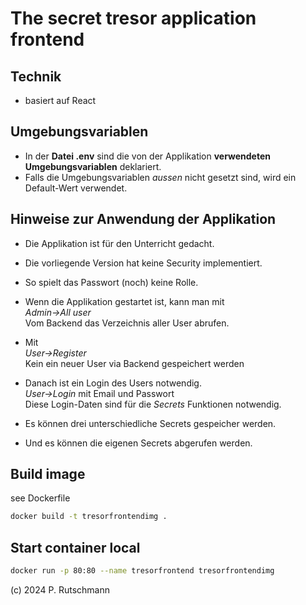 # The secret tresor application frontend

## Technik

- basiert auf React

## Umgebungsvariablen

- In der **Datei .env** sind die von der Applikation **verwendeten Umgebungsvariablen** deklariert.
- Falls die Umgebungsvariablen _aussen_ nicht gesetzt sind, wird ein Default-Wert verwendet.

## Hinweise zur Anwendung der Applikation

- Die Applikation ist für den Unterricht gedacht.
- Die vorliegende Version hat keine Security implementiert.
- So spielt das Passwort (noch) keine Rolle.

- Wenn die Applikation gestartet ist, kann man mit</br>
  _Admin->All user_</br>
  Vom Backend das Verzeichnis aller User abrufen.

- Mit</br>
  _User->Register_</br>
  Kein ein neuer User via Backend gespeichert werden
- Danach ist ein Login des Users notwendig.</br>
  _User->Login_ mit Email und Passwort</br>
  Diese Login-Daten sind für die _Secrets_ Funktionen notwendig.
- Es können drei unterschiedliche Secrets gespeicher werden.
- Und es können die eigenen Secrets abgerufen werden.

## Build image

see Dockerfile

```Bash
docker build -t tresorfrontendimg .
```

## Start container local

```Bash
docker run -p 80:80 --name tresorfrontend tresorfrontendimg
```
(c) 2024 P. Rutschmann

